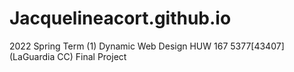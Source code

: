 # Jacquelineacort.github.io
2022 Spring Term (1) Dynamic Web Design HUW 167 5377[43407] (LaGuardia CC) Final Project 
